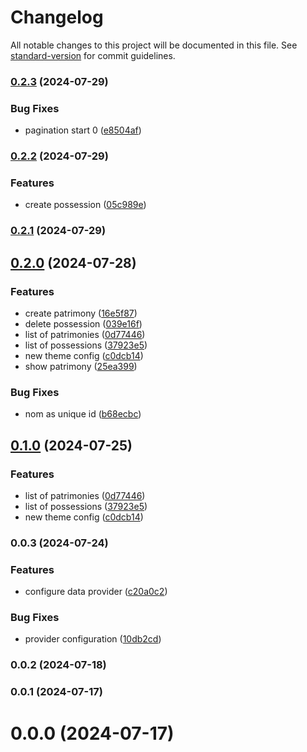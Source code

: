 # Changelog

All notable changes to this project will be documented in this file. See [standard-version](https://github.com/conventional-changelog/standard-version) for commit guidelines.

### [0.2.3](https://github.com/harena-com/harena.com-ui/compare/v0.2.2...v0.2.3) (2024-07-29)

### Bug Fixes

- pagination start 0 ([e8504af](https://github.com/harena-com/harena.com-ui/commit/e8504af3fd570b893fb1f751fd640b50513e78b3))

### [0.2.2](https://github.com/harena-com/harena.com-ui/compare/v0.2.0...v0.2.2) (2024-07-29)

### Features

- create possession ([05c989e](https://github.com/harena-com/harena.com-ui/commit/05c989ebf6815b498b1319ed7afeb6d180c32c1c))

### [0.2.1](https://github.com/harena-com/harena.com-ui/compare/v0.2.0...v0.2.1) (2024-07-29)

## [0.2.0](https://github.com/harena-com/harena.com-ui/compare/v0.0.3...v0.2.0) (2024-07-28)

### Features

- create patrimony ([16e5f87](https://github.com/harena-com/harena.com-ui/commit/16e5f87ec1baa62a77d9e93adbf9a6424dd5f545))
- delete possession ([039e16f](https://github.com/harena-com/harena.com-ui/commit/039e16f4219dc55c2ea00a98c55345d63fb35344))
- list of patrimonies ([0d77446](https://github.com/harena-com/harena.com-ui/commit/0d774469044892badf33d67b9b0642534c75eee1))
- list of possessions ([37923e5](https://github.com/harena-com/harena.com-ui/commit/37923e5eb695efbcd9a7de135190c791eaa779e3))
- new theme config ([c0dcb14](https://github.com/harena-com/harena.com-ui/commit/c0dcb143a9fa6d69f3309cb97c6c1abad3e8d8d1))
- show patrimony ([25ea399](https://github.com/harena-com/harena.com-ui/commit/25ea3999498a2bd2b2e949fe123c5e28cce226b0))

### Bug Fixes

- nom as unique id ([b68ecbc](https://github.com/harena-com/harena.com-ui/commit/b68ecbc9f7eac0bd99abbc419ef1ec2d330d48dc))

## [0.1.0](https://github.com/harena-com/harena.com-ui/compare/v0.0.3...v0.1.0) (2024-07-25)

### Features

- list of patrimonies ([0d77446](https://github.com/harena-com/harena.com-ui/commit/0d774469044892badf33d67b9b0642534c75eee1))
- list of possessions ([37923e5](https://github.com/harena-com/harena.com-ui/commit/37923e5eb695efbcd9a7de135190c791eaa779e3))
- new theme config ([c0dcb14](https://github.com/harena-com/harena.com-ui/commit/c0dcb143a9fa6d69f3309cb97c6c1abad3e8d8d1))

### 0.0.3 (2024-07-24)

### Features

- configure data provider ([c20a0c2](https://github.com/harena-com/harena.com-ui/commit/c20a0c22dce104a8f19580aa72eb7271e8804017))

### Bug Fixes

- provider configuration ([10db2cd](https://github.com/harena-com/harena.com-ui/commit/10db2cd2e243c01f0f7005907ffa2ffcac86d9c2))

### 0.0.2 (2024-07-18)

### 0.0.1 (2024-07-17)

# 0.0.0 (2024-07-17)
